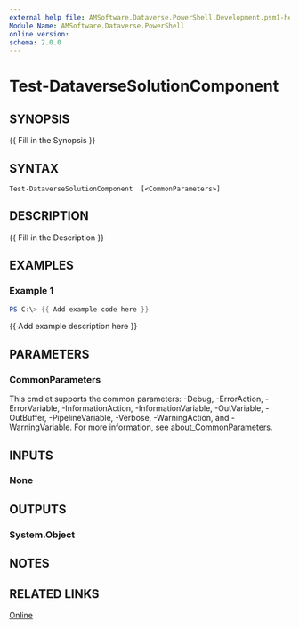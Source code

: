 ```yaml
---
external help file: AMSoftware.Dataverse.PowerShell.Development.psm1-help.xml
Module Name: AMSoftware.Dataverse.PowerShell
online version:
schema: 2.0.0
---
```


# Test-DataverseSolutionComponent

## SYNOPSIS
{{ Fill in the Synopsis }}

## SYNTAX

```
Test-DataverseSolutionComponent  [<CommonParameters>]
```

## DESCRIPTION
{{ Fill in the Description }}

## EXAMPLES

### Example 1
```powershell
PS C:\> {{ Add example code here }}
```

{{ Add example description here }}

## PARAMETERS

### CommonParameters
This cmdlet supports the common parameters: -Debug, -ErrorAction, -ErrorVariable, -InformationAction, -InformationVariable, -OutVariable, -OutBuffer, -PipelineVariable, -Verbose, -WarningAction, and -WarningVariable. For more information, see [about_CommonParameters](http://go.microsoft.com/fwlink/?LinkID=113216).

## INPUTS

### None

## OUTPUTS

### System.Object
## NOTES

## RELATED LINKS

[Online](https://github.com/AMSoftwareNL/DataversePowershell/blob/main/docs/Test-DataverseSolutionComponent.md)
